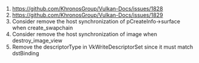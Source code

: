 1. https://github.com/KhronosGroup/Vulkan-Docs/issues/1828
2. https://github.com/KhronosGroup/Vulkan-Docs/issues/1829
3. Consider remove the host synchronization of pCreateInfo->surface when create_swapchain
4. Consider remove the host synchronization of image when destroy_image_view
5. Remove the descriptorType in VkWriteDescriptorSet since it must match dstBinding
